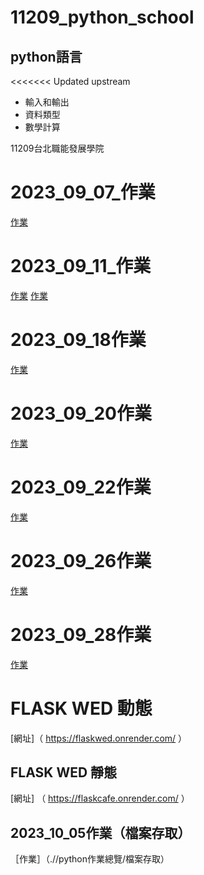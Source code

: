 # 11209_python_school

## python語言

<<<<<<< Updated upstream

- 輸入和輸出
- 資料類型
- 數學計算

11209台北職能發展學院

# 2023_09_07_作業

[作業](https://github.com/maggiechian926/20230907markdown)

# 2023_09_11_作業

[作業](.//python作業總覽/數值計算與資料輸入.ipynb)
[作業](.//python作業總覽/python基礎與資料輸出.ipynb)

# 2023_09_18作業

[作業](.//python作業總覽/2023.09.18.作業.ipynb)
# 2023_09_20作業

[作業](.//python作業總覽/2023.09.20BMI.ipynb)

# 2023_09_22作業
[作業](.//python作業總覽/2023.09.22_作業.ipynb)

# 2023_09_26作業
[作業](.//python作業總覽/2023.09.26作業.ipynb)

# 2023_09_28作業
[作業](.//python作業總覽/2023.09.28作業.ipynb)

# FLASK WED 動態
[網址]（ https://flaskwed.onrender.com/ ）

## FLASK WED 靜態
[網址] （ https://flaskcafe.onrender.com/ ）

## 2023_10_05作業（檔案存取）
［作業］（.//python作業總覽/檔案存取）
